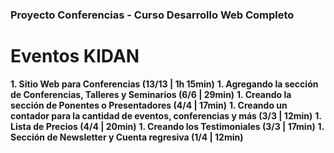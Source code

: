 ### Proyecto Conferencias -  Curso Desarrollo Web Completo

# Eventos KIDAN

**1. Sitio Web para Conferencias (13/13 | 1h 15min)**
**1. Agregando la sección de Conferencias, Talleres y Seminarios (6/6 | 29min)**
**1. Creando la sección de Ponentes o Presentadores (4/4 | 17min)**
**1. Creando un contador para la cantidad de eventos, conferencias y más (3/3 | 12min)**
**1. Lista de Precios (4/4 | 20min)**
**1. Creando los Testimoniales (3/3 | 17min)**
**1. Sección de Newsletter y Cuenta regresiva (1/4 | 12min)**


